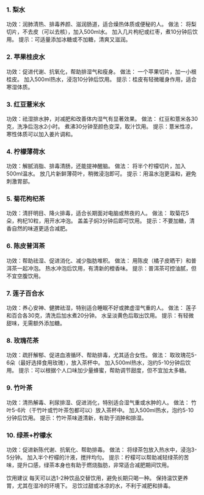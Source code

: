 ### 1. 梨水
功效：润肺清热、排毒养颜、滋润肠道，适合燥热体质或便秘的人。
做法：
将梨切片，不去皮（可以去核），加入500ml水。
加入几片枸杞或红枣，煮10分钟后饮用。
提示：可适量添加冰糖或不加糖，清爽又滋润。

### 2. 苹果桂皮水
功效：促进代谢、抗氧化，帮助排湿气和瘦身。
做法：
一个苹果切片，加一小根桂皮。
加入500ml热水，浸泡10分钟后饮用。
提示：桂皮有轻微暖身作用，适合寒湿体质。
### 3. 红豆薏米水
功效：祛湿排水肿，对减肥和改善体内湿气有显著效果。
做法：
红豆和薏米各30克，洗净后泡水2小时。
煮沸30分钟至颜色变深，取汁饮用。
提示：薏米性凉，寒性体质可以加入姜片调和。
### 4. 柠檬薄荷水
功效：解腻消脂、排毒清肠，还能提神醒脑。
做法：
将半个柠檬切片，加入500ml温水。
放几片新鲜薄荷叶，稍微浸泡即可。
提示：用温水泡更温和，避免刺激胃部。
### 5. 菊花枸杞茶
功效：清肝明目、降火排毒，适合长期面对电脑或熬夜的人。
做法：
取菊花5朵，枸杞10粒，用开水冲泡。
盖盖子焖3分钟后即可饮用。
提示：不要加糖，清香自然的味道更适合减肥。
### 6. 陈皮普洱茶
功效：帮助祛湿、促进消化、减少脂肪堆积。
做法：
用陈皮（橘子皮晒干）和普洱茶一起冲泡。
热水冲泡后饮用，有清新的橙香味。
提示：普洱茶可控油腻，但不宜空腹饮用。
### 7. 莲子百合水
功效：养心安神、健脾祛湿，特别适合睡眠不好或脾虚湿气重的人。
做法：
莲子和百合各30克，清洗后加水煮20分钟。
水呈淡黄色后取出饮用。
提示：有轻微甜味，无需额外添加糖。
### 8. 玫瑰花茶
功效：疏肝解郁、促进血液循环、帮助排毒，尤其适合女性。
做法：
取玫瑰花5-6朵（最好选择食用玫瑰），放入茶杯中。
加入500ml热水，泡约5-10分钟后饮用。
提示：可以根据个人口味加少量蜂蜜，帮助调节甜度，但不宜加太多糖。
### 9. 竹叶茶
功效：清热解毒、利尿排湿、促进消化，特别适合湿气重或水肿的人。
做法：
竹叶5-6片（干竹叶或竹叶茶包都可以）放入茶杯中。
加入500ml热水，泡约5-10分钟后饮用。
提示：竹叶茶味道清新，有助于消肿和排湿。
### 10. 绿茶+柠檬水
功效：促进新陈代谢、抗氧化、帮助排毒。
做法：
将绿茶包放入热水中，浸泡3-5分钟。
加入半个柠檬的汁液，搅拌均匀。
提示：柠檬可以帮助减轻绿茶的苦味，提升口感，绿茶本身也有助于燃烧脂肪，非常适合减肥期间饮用。

饮用建议
每天可以选1-2种饮品交替饮用，避免长期只喝一种。
保持温饮更养胃，尤其在湿冷的环境下。
忌饮过甜或冰凉的水，不利于减肥和排毒。
